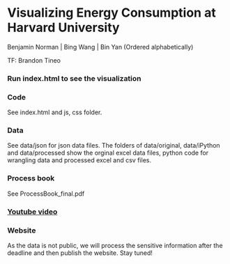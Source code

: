 # Visualizing Energy Consumption at Harvard University

Benjamin Norman |
Bing Wang |
Bin Yan
(Ordered alphabetically)

TF: Brandon Tineo


### Run index.html to see the visualization

### Code
See index.html and js, css folder.

### Data
See data/json for json data files.
The folders of data/original, data/iPython and data/processed show the orginal 
excel data files, python code for wrangling data and processed excel and csv files.

### Process book
See ProcessBook_final.pdf


### [Youtube video](https://youtu.be/AGnx9alurKk)

### Website
As the data is not public, we will process the sensitive information 
after the deadline and then publish the website. Stay tuned!



